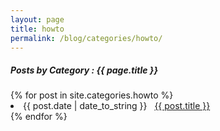 ```yaml
---
layout: page
title: howto
permalink: /blog/categories/howto/
---
```


<h5> Posts by Category : {{ page.title }} </h5>

<div class="card">
{% for post in site.categories.howto %}
 <li class="category-posts"><span>{{ post.date | date_to_string }}</span> &nbsp; <a href="{{ post.url }}">{{ post.title }}</a></li>
{% endfor %}
</div>